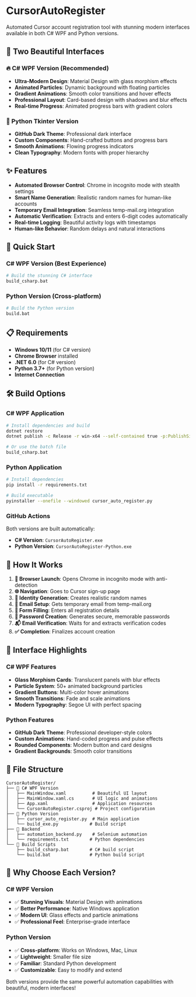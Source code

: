 # CursorAutoRegister

Automated Cursor account registration tool with stunning modern interfaces available in both C# WPF and Python versions.

## 🎨 Two Beautiful Interfaces

### 🔥 C# WPF Version (Recommended)
- **Ultra-Modern Design**: Material Design with glass morphism effects
- **Animated Particles**: Dynamic background with floating particles
- **Gradient Animations**: Smooth color transitions and hover effects
- **Professional Layout**: Card-based design with shadows and blur effects
- **Real-time Progress**: Animated progress bars with gradient colors

### 🐍 Python Tkinter Version
- **GitHub Dark Theme**: Professional dark interface
- **Custom Components**: Hand-crafted buttons and progress bars
- **Smooth Animations**: Flowing progress indicators
- **Clean Typography**: Modern fonts with proper hierarchy

## ✨ Features

- **Automated Browser Control**: Chrome in incognito mode with stealth settings
- **Smart Name Generation**: Realistic random names for human-like accounts
- **Temporary Email Integration**: Seamless temp-mail.org integration
- **Automatic Verification**: Extracts and enters 6-digit codes automatically
- **Real-time Logging**: Beautiful activity logs with timestamps
- **Human-like Behavior**: Random delays and natural interactions

## 🚀 Quick Start

### C# WPF Version (Best Experience)
```bash
# Build the stunning C# interface
build_csharp.bat
```

### Python Version (Cross-platform)
```bash
# Build the Python version
build.bat
```

## 📋 Requirements

- **Windows 10/11** (for C# version)
- **Chrome Browser** installed
- **.NET 6.0** (for C# version)
- **Python 3.7+** (for Python version)
- **Internet Connection**

## 🛠️ Build Options

### C# WPF Application
```bash
# Install dependencies and build
dotnet restore
dotnet publish -c Release -r win-x64 --self-contained true -p:PublishSingleFile=true

# Or use the batch file
build_csharp.bat
```

### Python Application
```bash
# Install dependencies
pip install -r requirements.txt

# Build executable
pyinstaller --onefile --windowed cursor_auto_register.py
```

### GitHub Actions
Both versions are built automatically:
- **C# Version**: `CursorAutoRegister.exe`
- **Python Version**: `CursorAutoRegister-Python.exe`

## 🎯 How It Works

1. **🚀 Browser Launch**: Opens Chrome in incognito mode with anti-detection
2. **🌐 Navigation**: Goes to Cursor sign-up page
3. **👤 Identity Generation**: Creates realistic random names
4. **📧 Email Setup**: Gets temporary email from temp-mail.org
5. **📝 Form Filling**: Enters all registration details
6. **🔐 Password Creation**: Generates secure, memorable passwords
7. **📬 Email Verification**: Waits for and extracts verification codes
8. **✅ Completion**: Finalizes account creation

## 🎨 Interface Highlights

### C# WPF Features
- **Glass Morphism Cards**: Translucent panels with blur effects
- **Particle System**: 50+ animated background particles
- **Gradient Buttons**: Multi-color hover animations
- **Smooth Transitions**: Fade and scale animations
- **Modern Typography**: Segoe UI with perfect spacing

### Python Features
- **GitHub Dark Theme**: Professional developer-style colors
- **Custom Animations**: Hand-coded progress and pulse effects
- **Rounded Components**: Modern button and card designs
- **Gradient Backgrounds**: Smooth color transitions

## 📁 File Structure

```
CursorAutoRegister/
├── 🎨 C# WPF Version
│   ├── MainWindow.xaml          # Beautiful UI layout
│   ├── MainWindow.xaml.cs       # UI logic and animations
│   ├── App.xaml                 # Application resources
│   └── CursorAutoRegister.csproj # Project configuration
├── 🐍 Python Version
│   ├── cursor_auto_register.py  # Main application
│   └── build_exe.py            # Build script
├── 🔧 Backend
│   ├── automation_backend.py    # Selenium automation
│   └── requirements.txt        # Python dependencies
└── 🚀 Build Scripts
    ├── build_csharp.bat        # C# build script
    └── build.bat               # Python build script
```

## 🎯 Why Choose Each Version?

### C# WPF Version
- ✅ **Stunning Visuals**: Material Design with animations
- ✅ **Better Performance**: Native Windows application
- ✅ **Modern UI**: Glass effects and particle animations
- ✅ **Professional Feel**: Enterprise-grade interface

### Python Version
- ✅ **Cross-platform**: Works on Windows, Mac, Linux
- ✅ **Lightweight**: Smaller file size
- ✅ **Familiar**: Standard Python development
- ✅ **Customizable**: Easy to modify and extend

Both versions provide the same powerful automation capabilities with beautiful, modern interfaces!